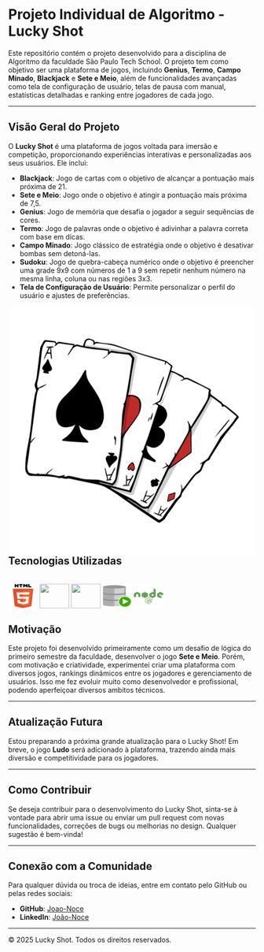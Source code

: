# Projeto Individual de Algoritmo - Lucky Shot


Este repositório contém o projeto desenvolvido para a disciplina de Algoritmo da faculdade São Paulo Tech School. O projeto tem como objetivo ser uma plataforma de jogos, incluindo **Genius**, **Termo**, **Campo Minado**, **Blackjack** e **Sete e Meio**, além de funcionalidades avançadas como tela de configuração de usuário, telas de pausa com manual, estatísticas detalhadas e ranking entre jogadores de cada jogo.

---

## Visão Geral do Projeto

O **Lucky Shot** é uma plataforma de jogos voltada para imersão e competição, proporcionando experiências interativas e personalizadas aos seus usuários. Ele inclui:

- **Blackjack**: Jogo de cartas com o objetivo de alcançar a pontuação mais próxima de 21.
- **Sete e Meio**: Jogo onde o objetivo é atingir a pontuação mais próxima de 7,5.
- **Genius**: Jogo de memória que desafia o jogador a seguir sequências de cores.
- **Termo**: Jogo de palavras onde o objetivo é adivinhar a palavra correta com base em dicas.
- **Campo Minado**: Jogo clássico de estratégia onde o objetivo é desativar bombas sem detoná-las.
- **Sudoku**: Jogo de quebra-cabeça numérico onde o objetivo é preencher uma grade 9x9 com números de 1 a 9 sem repetir nenhum número na mesma linha, coluna ou nas regiões 3x3.
- **Tela de Configuração de Usuário**: Permite personalizar o perfil do usuário e ajustes de preferências.
<img src="./public/Assets/cartas3.png" align="right"/>


## Tecnologias Utilizadas
<div style="display: inline_block"><br>
  <img align="center" height="50" width="60" src="https://raw.githubusercontent.com/devicons/devicon/master/icons/html5/html5-original-wordmark.svg">

  <img align="center" height="50" width="60" src="https://cdn.jsdelivr.net/gh/devicons/devicon/icons/javascript/javascript-original.svg" />
  
  <img align="center" height="50" width="60" src="https://cdn.jsdelivr.net/gh/devicons/devicon/icons/css3/css3-original.svg" />
  
  <img align="center" height="50" width="60" src="https://github.com/devicons/devicon/blob/v2.16.0/icons/sqldeveloper/sqldeveloper-original.svg" />  
  
  <img align="center" height="50" width="60" src="https://github.com/devicons/devicon/blob/v2.16.0/icons/nodejs/nodejs-plain-wordmark.svg" />  
</div>

## Motivação

<p>Este projeto foi desenvolvido primeiramente como um desafio de lógica do primeiro semestre da faculdade, desenvolver o jogo <strong>Sete e Meio</strong>. Porém, com motivação e criatividade, experimentei criar uma plataforma com diversos jogos, rankings dinâmicos entre os jogadores e gerenciamento de usuários. Isso me fez evoluir muito como desenvolvedor e profissional, podendo aperfeiçoar diversos ambitos técnicos.</p>

---

## Atualização Futura

Estou preparando a próxima grande atualização para o Lucky Shot! Em breve, o jogo **Ludo** será adicionado à plataforma, trazendo ainda mais diversão e competitividade para os jogadores.

---

## Como Contribuir

Se deseja contribuir para o desenvolvimento do Lucky Shot, sinta-se à vontade para abrir uma issue ou enviar um pull request com novas funcionalidades, correções de bugs ou melhorias no design. Qualquer sugestão é bem-vinda!

---

## Conexão com a Comunidade

Para qualquer dúvida ou troca de ideias, entre em contato pelo GitHub ou pelas redes sociais:

- **GitHub**: [Joao-Noce](https://github.com/Joao-Noce/Lucky-Shot)
- **LinkedIn**: [João-Noce](https://www.linkedin.com/in/joao-noce/)

---

&copy; 2025 Lucky Shot. Todos os direitos reservados.
